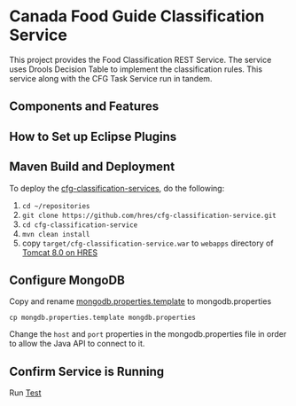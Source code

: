 # Canada Food Guide Classification Service

This project provides the Food Classification REST Service.
The service uses Drools Decision Table to implement the classification rules.
This service along with the CFG Task Service run in tandem.

## Components and Features

## How to Set up Eclipse Plugins

## Maven Build and Deployment

To deploy the [cfg-classification-services], do the following:

1. `cd ~/repositories`
2. `git clone https://github.com/hres/cfg-classification-service.git`
3. `cd cfg-classification-service`
4. `mvn clean install`
5. copy `target/cfg-classification-service.war` to `webapps` directory of [Tomcat 8.0 on HRES]

## Configure MongoDB

Copy and rename [mongodb.properties.template] to mongodb.properties

`cp mongdb.properties.template mongdb.properties`

Change the `host` and `port` properties in the mongodb.properties file in order to allow the Java API to connect to it.

## Confirm Service is Running

Run [Test]

[//]: # (These are the references links used in the body of this note and get stripped out when the markdown processor does its thing.  There is no need to format nicely because it should not be seen.)

[cfg-classification-services]: <https://github.com/hres/cfg-classification-service.git>
[Tomcat 8.0 on HRES]:          <https://java-dev.hres.ca>
[Test]:                        <https://java-dev.hres.ca/cfg-classification-service/test>
[mongodb.properties.template]: <https://github.com/hres/cfg-classification-service/blob/master/src/main/java/ca/gc/ip346/util/mongodb.properties.template>
